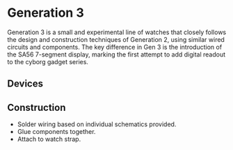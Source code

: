 # Generation 3

Generation 3 is a small and experimental line of watches that closely follows the design and construction techniques of Generation 2, using similar wired circuits and components. The key difference in Gen 3 is the introduction of the SA56 7-segment display, marking the first attempt to add digital readout to the cyborg gadget series.

## Devices

## Construction

- Solder wiring based on individual schematics provided.
- Glue components together.
- Attach to watch strap.